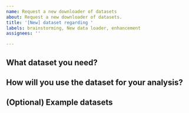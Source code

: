 ```yaml
---
name: Request a new downloader of datasets
about: Request a new downloader of datasets.
title: '[New] dataset regarding '
labels: brainstorming, New data loader, enhancement
assignees: ''

---
```


## What dataset you need?
<!--A clear and concise description of what dataset you need for your analysis.-->

## How will you use the dataset for your analysis?
<!--Please describe why the dataset is useful for COVID-19 analysis.-->

## (Optional) Example datasets
<!--If you have found useful datasets, please share the URLs, description, data provider, licenses, how to cite, data format, APIs etc.-->
